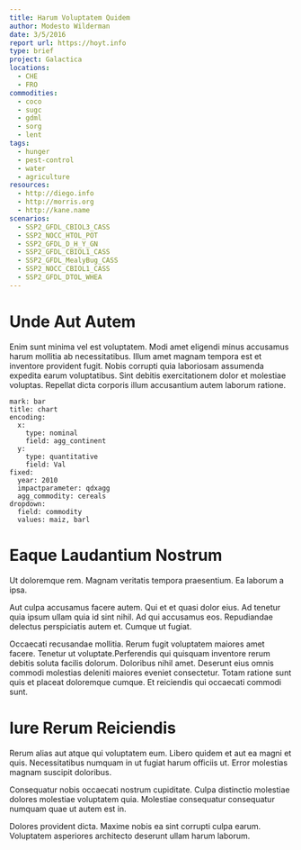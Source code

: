 ```yaml
---
title: Harum Voluptatem Quidem
author: Modesto Wilderman
date: 3/5/2016
report url: https://hoyt.info
type: brief
project: Galactica
locations:
  - CHE
  - FRO
commodities:
  - coco
  - sugc
  - gdml
  - sorg
  - lent
tags:
  - hunger
  - pest-control
  - water
  - agriculture
resources:
  - http://diego.info
  - http://morris.org
  - http://kane.name
scenarios:
  - SSP2_GFDL_CBIOL3_CASS
  - SSP2_NOCC_HTOL_POT
  - SSP2_GFDL_D_H_Y_GN
  - SSP2_GFDL_CBIOL1_CASS
  - SSP2_GFDL_MealyBug_CASS
  - SSP2_NOCC_CBIOL1_CASS
  - SSP2_GFDL_DTOL_WHEA
---
```

# Unde Aut Autem
Enim sunt minima vel est voluptatem. Modi amet eligendi minus accusamus harum mollitia ab necessitatibus. Illum amet magnam tempora est et inventore provident fugit. Nobis corrupti quia laboriosam assumenda expedita earum voluptatibus. Sint debitis exercitationem dolor et molestiae voluptas. Repellat dicta corporis illum accusantium autem laborum ratione.

```vis
mark: bar
title: chart
encoding:
  x:
    type: nominal
    field: agg_continent
  y:
    type: quantitative
    field: Val
fixed:
  year: 2010
  impactparameter: qdxagg
  agg_commodity: cereals
dropdown:
  field: commodity
  values: maiz, barl
```

# Eaque Laudantium Nostrum
Ut doloremque rem. Magnam veritatis tempora praesentium. Ea laborum a ipsa.
 Aut culpa accusamus facere autem. Qui et et quasi dolor eius. Ad tenetur quia ipsum ullam quia id sint nihil. Ad qui accusamus eos. Repudiandae delectus perspiciatis autem et. Cumque ut fugiat.
 Occaecati recusandae mollitia. Rerum fugit voluptatem maiores amet facere. Tenetur ut voluptate.Perferendis qui quisquam inventore rerum debitis soluta facilis dolorum. Doloribus nihil amet. Deserunt eius omnis commodi molestias deleniti maiores eveniet consectetur. Totam ratione sunt quis et placeat doloremque cumque. Et reiciendis qui occaecati commodi sunt.

# Iure Rerum Reiciendis
Rerum alias aut atque qui voluptatem eum. Libero quidem et aut ea magni et quis. Necessitatibus numquam in ut fugiat harum officiis ut. Error molestias magnam suscipit doloribus.
 Consequatur nobis occaecati nostrum cupiditate. Culpa distinctio molestiae dolores molestiae voluptatem quia. Molestiae consequatur consequatur numquam quae ut autem est in.
 Dolores provident dicta. Maxime nobis ea sint corrupti culpa earum. Voluptatem asperiores architecto deserunt ullam harum laborum.
